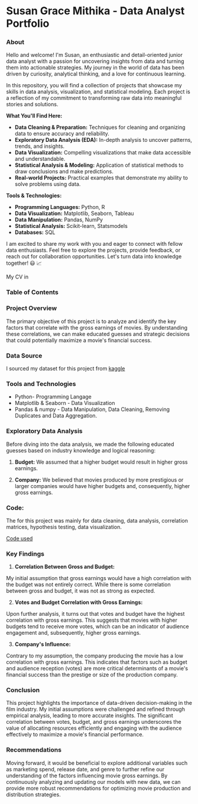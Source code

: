 # Susan Grace Mithika - Data Analyst Portfolio

### About
Hello and welcome! I'm Susan, an enthusiastic and detail-oriented junior data analyst with a passion for uncovering insights from data and turning them into actionable strategies. My journey in the world of data has been driven by curiosity, analytical thinking, and a love for continuous learning.

In this repository, you will find a collection of projects that showcase my skills in data analysis, visualization, and statistical modeling. Each project is a reflection of my commitment to transforming raw data into meaningful stories and solutions.

**What You'll Find Here:**
- **Data Cleaning & Preparation:** Techniques for cleaning and organizing data to ensure accuracy and reliability.
- **Exploratory Data Analysis (EDA):** In-depth analysis to uncover patterns, trends, and insights.
- **Data Visualization:** Compelling visualizations that make data accessible and understandable.
- **Statistical Analysis & Modeling:** Application of statistical methods to draw conclusions and make predictions.
- **Real-world Projects:** Practical examples that demonstrate my ability to solve problems using data.
  
**Tools & Technologies:**
- **Programming Languages:** Python, R
- **Data Visualization:** Matplotlib, Seaborn, Tableau
- **Data Manipulation:** Pandas, NumPy
- **Statistical Analysis:** Scikit-learn, Statsmodels
- **Databases:** SQL
  
I am excited to share my work with you and eager to connect with fellow data enthusiasts. Feel free to explore the projects, provide feedback, or reach out for collaboration opportunities. Let's turn data into knowledge together! 😃 📈

My CV in 
### Table of Contents

### Project Overview

The primary objective of this project is to analyze and identify the key factors that correlate with the gross earnings of movies. By understanding these correlations, we can make educated guesses and strategic decisions that could potentially maximize a movie's financial success.

### Data Source

I sourced my dataset for this project from [kaggle](https://www.kaggle.com/datasets/danielgrijalvas/movies)

### Tools and Technologies

- Python- Programming Langage
- Matplotlib & Seaborn - Data Visualization
- Pandas & numpy - Data Manipulation, Data Cleaning, Removing Duplicates and Data Aggregation.

### Exploratory Data Analysis

Before diving into the data analysis, we made the following educated guesses based on industry knowledge and logical reasoning:

1. **Budget:** We assumed that a higher budget would result in higher gross earnings.

2. **Company:** We believed that movies produced by more prestigious or larger companies would have higher budgets and, consequently, higher gross earnings.

### Code: 

The  for this project was mainly for data cleaning, data analysis, correlation matrices, hypothesis testing, data visualization.

[Code used](https://github.com/SusanGrace1/Grace-s_Portfolio/blob/main/_Movie%20Industry%20Data%20Analysis%20Code%20(1).ipynb) 

### Key Findings

1. **Correlation Between Gross and Budget:**

My initial assumption that gross earnings would have a high correlation with the budget was not entirely correct.
While there is some correlation between gross and budget, it was not as strong as expected.

2. **Votes and Budget Correlation with Gross Earnings:**
   
Upon further analysis, it turns out that votes and budget have the highest correlation with gross earnings.
This suggests that movies with higher budgets tend to receive more votes, which can be an indicator of audience engagement and, subsequently, higher gross earnings.

3. **Company's Influence:**

Contrary to my assumption, the company producing the movie has a low correlation with gross earnings.
This indicates that factors such as budget and audience reception (votes) are more critical determinants of a movie's financial success than the prestige or size of the production company.

### Conclusion

This project highlights the importance of data-driven decision-making in the film industry. My initial assumptions were challenged and refined through empirical analysis, leading to more accurate insights. The significant correlation between votes, budget, and gross earnings underscores the value of allocating resources efficiently and engaging with the audience effectively to maximize a movie's financial performance.

### Recommendations

Moving forward, it would be beneficial to explore additional variables such as marketing spend, release date, and genre to further refine our understanding of the factors influencing movie gross earnings. By continuously analyzing and updating our models with new data, we can provide more robust recommendations for optimizing movie production and distribution strategies.

















